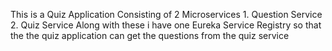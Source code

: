 This is a Quiz Application
Consisting of 2 Microservices 1. Question Service 2. Quiz Service
Along with these i have one Eureka Service Registry so that the the quiz application can get the questions from the quiz service 
